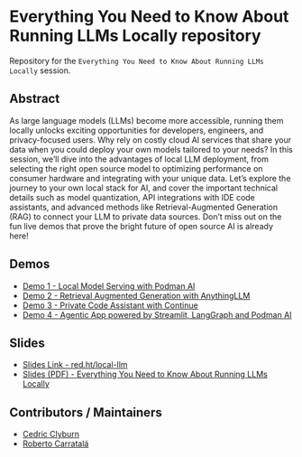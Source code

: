 # **Everything You Need to Know About Running LLMs Locally** repository

Repository for the `Everything You Need to Know About Running LLMs Locally` session.

## Abstract

As large language models (LLMs) become more accessible, running them locally unlocks exciting opportunities for developers, engineers, and privacy-focused users. Why rely on costly cloud AI services that share your data when you could deploy your own models tailored to your needs? In this session, we’ll dive into the advantages of local LLM deployment, from selecting the right open source model to optimizing performance on consumer hardware and integrating with your unique data. Let’s explore the journey to your own local stack for AI, and cover the important technical details such as model quantization, API integrations with IDE code assistants, and advanced methods like Retrieval-Augmented Generation (RAG) to connect your LLM to private data sources. Don’t miss out on the fun live demos that prove the bright future of open source AI is already here!

## Demos

* [Demo 1 - Local Model Serving with Podman AI](./demos/model-serving/)
* [Demo 2 - Retrieval Augmented Generation with AnythingLLM](./demos/rag/)
* [Demo 3 - Private Code Assistant with Continue](./demos/code-assistant)
* [Demo 4 - Agentic App powered by Streamlit, LangGraph and Podman AI](./demos/agentic-app)

## Slides

* [Slides Link - red.ht/local-llm](https://red.ht/local-llm)
* [Slides (PDF) - Everything You Need to Know About Running LLMs Locally](./slides/[Public]%20Everything%20You%20Need%20to%20Know%20About%20Running%20LLMs%20Locally.pdf)

## Contributors / Maintainers

* [Cedric Clyburn](github.com/cedricclyburn)
* [Roberto Carratalá](github.com/rcarrata)
